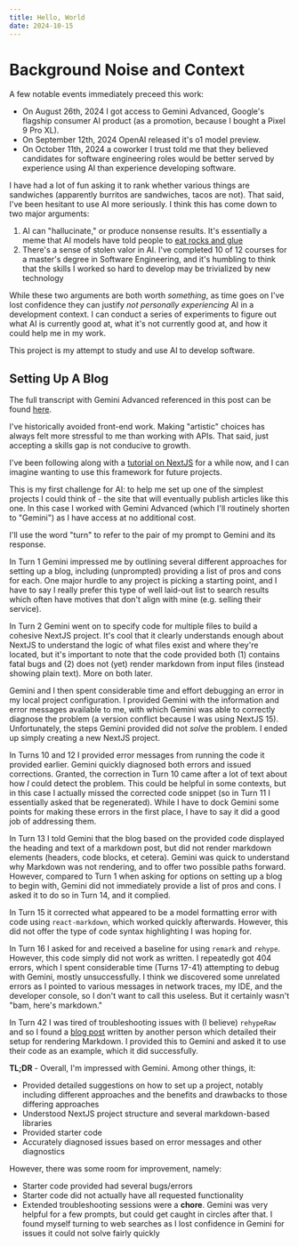 ```yaml
---
title: Hello, World
date: 2024-10-15
---
```


# Background Noise and Context

A few notable events immediately preceed this work:
* On August 26th, 2024 I got access to Gemini Advanced, Google's flagship consumer AI product (as a promotion, because I bought a Pixel 9 Pro XL).
* On September 12th, 2024 OpenAI released it's o1 model preview.
* On October 11th, 2024 a coworker I trust told me that they believed candidates for software engineering roles would be better served by experience using AI than experience developing software.

I have had a lot of fun asking it to rank whether various things are sandwiches (apparently burritos are sandwiches, tacos are not).  That said, I've been hesitant to use AI more seriously.  I think this has come down to two major arguments:
1) AI can "hallucinate," or produce nonsense results.  It's essentially a meme that AI models have told people to [eat rocks and glue](https://www.thedailybeast.com/google-explains-why-its-ai-overviews-told-users-to-eat-rocks-and-glue-pizzas)
1) There's a sense of stolen valor in AI.  I've completed 10 of 12 courses for a master's degree in Software Engineering, and it's humbling to think that the skills I worked so hard to develop may be trivialized by new technology

While these two arguments are both worth *something*, as time goes on I've lost confidence they can justify *not personally experiencing* AI in a development context.  I can conduct a series of experiments to figure out what AI is currently good at, what it's not currently good at, and how it could help me in my work.

This project is my attempt to study and use AI to develop software.

## Setting Up A Blog

The full transcript with Gemini Advanced referenced in this post can be found [here](/transcripts/13-Oct-2024_AI.md).

I've historically avoided front-end work.  Making "artistic" choices has always felt more stressful to me than working with APIs.  That said, just accepting a skills gap is not conducive to growth.  

I've been following along with a [tutorial on NextJS](https://nextjs.org/learn) for a while now, and I can imagine wanting to use this framework for future projects.

This is my first challenge for AI: to help me set up one of the simplest projects I could think of - the site that will eventually publish articles like this one.  In this case I worked with Gemini Advanced (which I'll routinely shorten to "Gemini") as I have access at no additional cost.

I'll use the word "turn" to refer to the pair of my prompt to Gemini and its response.

In Turn 1 Gemini impressed me by outlining several different approaches for setting up a blog, including (unprompted) providing a list of pros and cons for each.  One major hurdle to any project is picking a starting point, and I have to say I really prefer this type of well laid-out list to search results which often have motives that don't align with mine (e.g. selling their service).

In Turn 2 Gemini went on to specify code for multiple files to build a cohesive NextJS project.  It's cool that it clearly understands enough about NextJS to understand the logic of what files exist and where they're located, but it's important to note that the code provided both (1) contains fatal bugs and (2) does not (yet) render markdown from input files (instead showing plain text).  More on both later.

Gemini and I then spent considerable time and effort debugging an error in my local project configuration.  I provided Gemini with the information and error messages available to me, with which Gemini was able to correctly diagnose the problem (a version conflict because I was using NextJS 15).  Unfortunately, the steps Gemini provided did not *solve* the problem.  I ended up simply creating a new NextJS project.

In Turns 10 and 12 I provided error messages from running the code it provided earlier.  Gemini quickly diagnosed both errors and issued corrections.  Granted, the correction in Turn 10 came after a lot of text about how *I* could detect the problem.  This could be helpful in some contexts, but in this case I actually missed the corrected code snippet (so in Turn 11 I essentially asked that be regenerated).  While I have to dock Gemini some points for making these errors in the first place, I have to say it did a good job of addressing them.

In Turn 13 I told Gemini that the blog based on the provided code displayed the heading and text of a markdown post, but did not render markdown elements (headers, code blocks, et cetera).  Gemini was quick to understand why Markdown was not rendering, and to offer two possible paths forward.  However, compared to Turn 1 when asking for options on setting up a blog to begin with, Gemini did not immediately provide a list of pros and cons.  I asked it to do so in Turn 14, and it complied.

In Turn 15 it corrected what appeared to be a model formatting error with code using `react-markdown`, which worked quickly afterwards.  However, this did not offer the type of code syntax highlighting I was hoping for.

In Turn 16 I asked for and received a baseline for using `remark` and `rehype`.  However, this code simply did not work as written.  I repeatedly got 404 errors, which I spent considerable time (Turns 17-41) attempting to debug with Gemini, mostly unsuccessfully.  I think we discovered some unrelated errors as I pointed to various messages in network traces, my IDE, and the developer console, so I don't want to call this useless.  But it certainly wasn't "bam, here's markdown."

In Turn 42 I was tired of troubleshooting issues with (I believe) `rehypeRaw` and so I found a [blog post](https://ondrejsevcik.com/blog/building-perfect-markdown-processor-for-my-blog) written by another person which detailed their setup for rendering Markdown.  I provided this to Gemini and asked it to use their code as an example, which it did successfully.

**TL;DR** - Overall, I'm impressed with Gemini.  Among other things, it:
* Provided detailed suggestions on how to set up a project, notably including different approaches and the benefits and drawbacks to those differing approaches
* Understood NextJS project structure and several markdown-based libraries
* Provided starter code
* Accurately diagnosed issues based on error messages and other diagnostics


However, there was some room for improvement, namely:
* Starter code provided had several bugs/errors
* Starter code did not actually have all requested functionality
* Extended troubleshooting sessions were a **chore**.  Gemini was very helpful for a few prompts, but could get caught in circles after that.  I found myself turning to web searches as I lost confidence in Gemini for issues it could not solve fairly quickly
